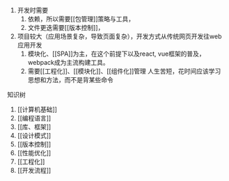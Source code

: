1. 开发时需要
	1. 依赖，所以需要[[包管理]]策略与工具，
	2. 文件更迭需要[[版本控制]]，
2. 项目较大（应用场景复杂，导致页面复杂），开发方式从传统网页开发往web应用开发
	1. 模块化、[[SPA]]为主，在这个前提下以及react, vue框架的普及，webpack成为主流构建工具。
	2. 需要[[工程化]]、[[模块化]]、[[组件化]]管理
人生苦短，花时间应该学习思想和方法，而不是背某些命令

知识树
1. [[计算机基础]]
2. [[编程语言]]
3. [[库、框架]]
4. [[设计模式]]
5. [[版本控制]]
6. [[性能优化]]
7. [[工程化]]
8. [[开发流程]]
